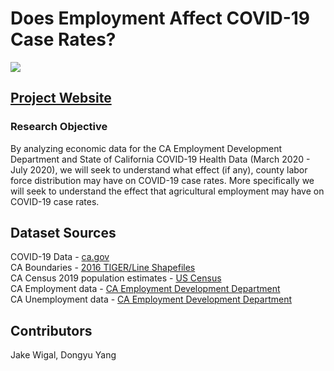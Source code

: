 # Does Employment Affect COVID-19 Case Rates?

![](https://elevationusvistttest.s3-us-west-1.amazonaws.com/covid-figures/covid-header.png)

## [Project Website](https://jakewigal.com/covid-19)

### Research Objective
By analyzing economic data for the CA Employment Development Department and State of California COVID-19 Health Data (March 2020 - July 2020), we will seek to understand what effect (if any), county labor force distribution may have on COVID-19 case rates. More specifically we will seek to understand the effect that agricultural employment may have on COVID-19 case rates.

## Dataset Sources 
COVID-19 Data - [ca.gov](https://data.ca.gov/group/covid-19)\
CA Boundaries - [2016 TIGER/Line Shapefiles](https://data.ca.gov/dataset/ca-geographic-boundaries)\
CA Census 2019 population estimates - [US Census](https://www.census.gov/content/census/en/search-results.html?stateGeo=none&q=california%20population%20ca&searchtype=web&page=1)\
CA Employment data - [CA Employment Development Department](https://data.edd.ca.gov/Industry-Information-/Industry-Employment-in-California-Counties/nt76-4rha)\
CA Unemployment data - [CA Employment Development Department](https://www.labormarketinfo.edd.ca.gov/data/monthly-data-release.html)

## Contributors
Jake Wigal, Dongyu Yang
